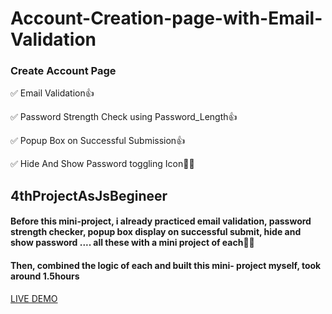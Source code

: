 # Account-Creation-page-with-Email-Validation

### Create Account Page
✅ Email Validation👍

✅ Password Strength Check using Password_Length👍

✅ Popup Box on Successful Submission👍

✅ Hide And Show Password toggling Icon👨‍💻

## 4thProjectAsJsBegineer
<h4>Before this mini-project, i already practiced email validation, password strength checker, popup box display on successful submit, hide and show password .... all these with a mini project of each👨‍💻</h4>
<h4> Then, combined the logic of each and built this mini- project myself, took around 1.5hours</h4>

[LIVE DEMO](https://create-account-page-with-email-valida.netlify.app/)
